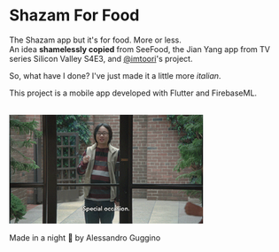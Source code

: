 # Shazam For Food

The Shazam app but it's for food. More or less.
<br>
An idea **shamelessly copied** from SeeFood, the Jian Yang app from TV series Silicon Valley S4E3, and <a href="https://github.com/imtoori">@imtoori</a>'s project. 

So, what have I done? I've just made it a little more *italian*.

This project is a mobile app developed with Flutter and FirebaseML.

<br>
<img src="https://github.com/alessandroguggino/Shazam4Food/blob/master/gif_jy.gif" width="350" title="Silicon Valley GIF">
<br>

Made in a night :new_moon_with_face: by Alessandro Guggino
